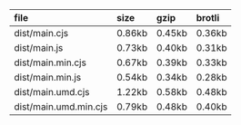 file | size | gzip | brotli
:---- | :---- | :---- | :----
dist/main.cjs | 0.86kb | 0.45kb | 0.36kb
dist/main.js | 0.73kb | 0.40kb | 0.31kb
dist/main.min.cjs | 0.67kb | 0.39kb | 0.33kb
dist/main.min.js | 0.54kb | 0.34kb | 0.28kb
dist/main.umd.cjs | 1.22kb | 0.58kb | 0.48kb
dist/main.umd.min.cjs | 0.79kb | 0.48kb | 0.40kb